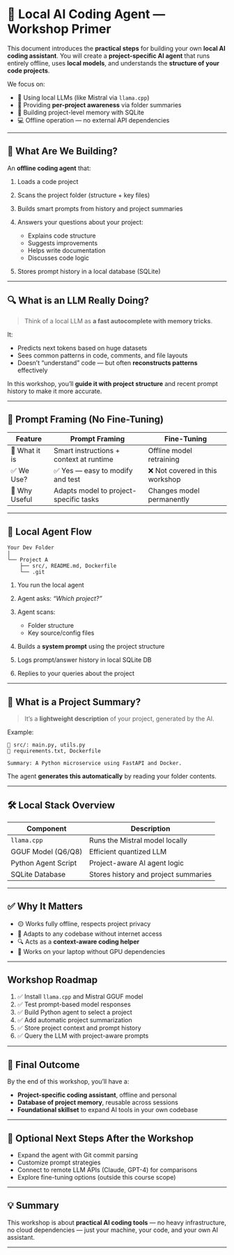 # 🧠 Local AI Coding Agent — Workshop Primer

This document introduces the **practical steps** for building your own **local AI coding assistant**. You will create a **project-specific AI agent** that runs entirely offline, uses **local models**, and understands the **structure of your code projects**.

We focus on:

- 🔧 Using local LLMs (like Mistral via `llama.cpp`)
- 📁 Providing **per-project awareness** via folder summaries
- 🧠 Building project-level memory with SQLite
- 💻 Offline operation — no external API dependencies

---

## 🚀 What Are We Building?

An **offline coding agent** that:

1. Loads a code project

2. Scans the project folder (structure + key files)

3. Builds smart prompts from history and project summaries

4. Answers your questions about your project:

   - Explains code structure
   - Suggests improvements
   - Helps write documentation
   - Discusses code logic

5. Stores prompt history in a local database (SQLite)

---

## 🔍 What is an LLM Really Doing?

> Think of a local LLM as **a fast autocomplete with memory tricks**.

It:

- Predicts next tokens based on huge datasets
- Sees common patterns in code, comments, and file layouts
- Doesn’t “understand” code — but often **reconstructs patterns** effectively

In this workshop, you’ll **guide it with project structure** and recent prompt history to make it more accurate.

---

## 🔁 Prompt Framing (No Fine-Tuning)

| Feature       | Prompt Framing                          | Fine-Tuning                     |
| ------------- | --------------------------------------- | ------------------------------- |
| 📄 What it is | Smart instructions + context at runtime | Offline model retraining        |
| ✅ We Use?    | ✅ Yes — easy to modify and test        | ❌ Not covered in this workshop |
| 🧠 Why Useful | Adapts model to project-specific tasks  | Changes model permanently       |

---

## 📂 Local Agent Flow

```text
Your Dev Folder
│
└── Project A
    ├── src/, README.md, Dockerfile
    └── .git
```

1. You run the local agent

2. Agent asks: _“Which project?”_

3. Agent scans:

   - Folder structure
   - Key source/config files

4. Builds a **system prompt** using the project structure

5. Logs prompt/answer history in local SQLite DB

6. Replies to your queries about the project

---

## 🧠 What is a Project Summary?

> It’s a **lightweight description** of your project, generated by the AI.

Example:

```
📁 src/: main.py, utils.py
📄 requirements.txt, Dockerfile

Summary: A Python microservice using FastAPI and Docker.
```

The agent **generates this automatically** by reading your folder contents.

---

## 🛠️ Local Stack Overview

| Component           | Description                          |
| ------------------- | ------------------------------------ |
| `llama.cpp`         | Runs the Mistral model locally       |
| GGUF Model (Q6/Q8)  | Efficient quantized LLM              |
| Python Agent Script | Project-aware AI agent logic         |
| SQLite Database     | Stores history and project summaries |

---

## ✅ Why It Matters

- 🟡 Works fully offline, respects project privacy
- 🧠 Adapts to any codebase without internet access
- 🔍 Acts as a **context-aware coding helper**
- 🚀 Works on your laptop without GPU dependencies

---

## Workshop Roadmap

1. ✅ Install `llama.cpp` and Mistral GGUF model
2. ✅ Test prompt-based model responses
3. ✅ Build Python agent to select a project
4. ✅ Add automatic project summarization
5. ✅ Store project context and prompt history
6. ✅ Query the LLM with project-aware prompts

---

## 🧠 Final Outcome

By the end of this workshop, you’ll have a:

- **Project-specific coding assistant**, offline and personal
- **Database of project memory**, reusable across sessions
- **Foundational skillset** to expand AI tools in your own codebase

---

## 📝 Optional Next Steps After the Workshop

- Expand the agent with Git commit parsing
- Customize prompt strategies
- Connect to remote LLM APIs (Claude, GPT-4) for comparisons
- Explore fine-tuning options (outside this course scope)

---

## 💡 Summary

This workshop is about **practical AI coding tools** — no heavy infrastructure, no cloud dependencies — just your machine, your code, and your own AI assistant.

---
